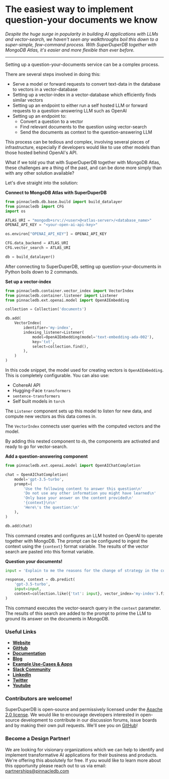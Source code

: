 # The easiest way to implement question-your documents we know

*Despite the huge surge in popularity in building AI applications with LLMs and vector-search,
we haven't seen any walkthroughs boil this down to a super-simple, few-command process.
With SuperDuperDB together with MongoDB Atlas, it's easier and more flexible than ever before.*

---

Setting up a question-your-documents service can be a complex process.

There are several steps involved in doing this:

<!--truncate-->

- Serve a model or forward requests to convert text-data in the database to vectors in a vector-database
- Setting up a vector-index in a vector-database which efficiently finds similar vectors
- Setting up an endpoint to either run a self hosted LLM  or forward requests to a question-answering LLM such as OpenAI
- Setting up an endpoint to:
  - Convert a question to a vector
  - Find relevant documents to the question using vector-search
  - Send the documents as context to the question-answering LLM

This process can be tedious and complex, involving several pieces of infrastructure, especially
if developers would like to use other models than those hosted behind OpenAI's API.

What if we told you that with SuperDuperDB together with MongoDB Atlas, these challenges are a thing of the past, 
and can be done more simply than with any other solution available?

Let's dive straight into the solution:

**Connect to MongoDB Atlas with SuperDuperDB**

```python
from pinnacledb.db.base.build import build_datalayer
from pinnacledb import CFG
import os

ATLAS_URI = "mongodb+srv://<user>@<atlas-server>/<database_name>"
OPENAI_API_KEY = "<your-open-ai-api-key>"

os.environ["OPENAI_API_KEY"] = OPENAI_API_KEY

CFG.data_backend = ATLAS_URI
CFG.vector_search = ATLAS_URI

db = build_datalayer()
```

After connecting to SuperDuperDB, setting up question-your-documents in Python boils down to 2 commands.

**Set up a vector-index**

```python
from pinnacledb.container.vector_index import VectorIndex
from pinnacledb.container.listener import Listener
from pinnacledb.ext.openai.model import OpenAIEmbedding

collection = Collection('documents')

db.add(
    VectorIndex(
        identifier='my-index',
        indexing_listener=Listener(
            model=OpenAIEmbedding(model='text-embedding-ada-002'),
            key='txt',
            select=collection.find(),
        ),
    )
)
```

In this code snippet, the model used for creating vectors is `OpenAIEmbedding`. This is completely configurable.
You can also use:

- CohereAI API
- Hugging-Face `transformers`
- `sentence-transformers`
- Self built models in `torch`

The `Listener` component sets up this model to listen for new data, and compute new vectors as this data comes in.

The `VectorIndex` connects user queries with the computed vectors and the model.

By adding this nested component to `db`, the components are activated and ready to go for vector-search.

**Add a question-answering component**

```python
from pinnacledb.ext.openai.model import OpenAIChatCompletion

chat = OpenAIChatCompletion(
    model='gpt-3.5-turbo',
    prompt=(
        'Use the following content to answer this question\n'
        'Do not use any other information you might have learned\n'
        'Only base your answer on the content provided\n'
        '{context}\n\n'
        'Here\'s the question:\n'
    ),
)

db.add(chat)
```

This command creates and configures an LLM hosted on OpenAI to operate together with MongoDB.
The prompt can be configured to ingest the context using the `{context}` format variable.
The results of the vector search are pasted into this format variable.

**Question your documents!**

```python
input = 'Explain to me the reasons for the change of strategy in the company this year.'

response, context = db.predict(
    'gpt-3.5-turbo',
    input=input,
    context=collection.like({'txt': input}, vector_index='my-index').find()
)
```

This command executes the vector-search query in the `context` parameter. The results of 
this search are added to the prompt to prime the LLM to ground its answer on the documents
in MongoDB.

### Useful Links

- **[Website](https://pinnacledb.com/)**
- **[GitHub](https://github.com/SuperDuperDB/pinnacledb)**
- **[Documentation](https://docs.pinnacledb.com/docs/docs/intro.html)**
- **[Blog](https://docs.pinnacledb.com/blog)**
- **[Example Use-Cases & Apps](https://docs.pinnacledb.com/docs/category/use-cases)**
- **[Slack Community](https://join.slack.com/t/pinnacledb/shared_invite/zt-1zuojj0k0-RjAYBs1TDsvEa7yaFGa6QA)**
- **[LinkedIn](https://www.linkedin.com/company/pinnacledb/)**
- **[Twitter](https://twitter.com/pinnacledb)**
- **[Youtube](https://www.youtube.com/@pinnacledb)**

### Contributors are welcome!

SuperDuperDB is open-source and permissively licensed under the [Apache 2.0 license](https://github.com/SuperDuperDB/pinnacledb/blob/main/LICENSE). We would like to encourage developers interested in open-source development to contribute in our discussion forums, issue boards and by making their own pull requests. We'll see you on [GitHub](https://github.com/SuperDuperDB/pinnacledb)!

### Become a Design Partner!

We are looking for visionary organizations which we can help to identify and implement transformative AI applications for their business and products. We're offering this absolutely for free. If you would like to learn more about this opportunity please reach out to us via email: partnerships@pinnacledb.com
